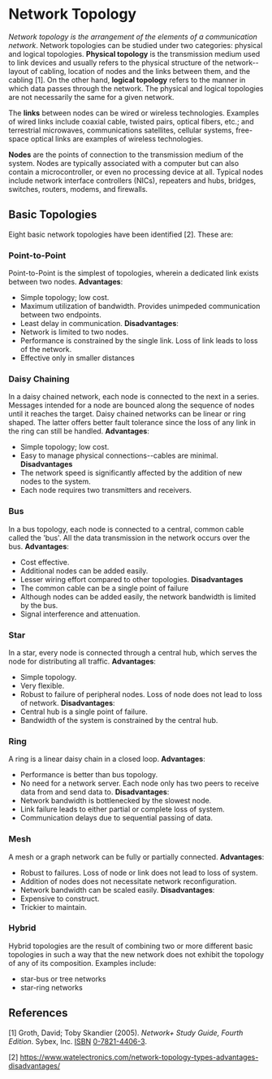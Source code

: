 # Network Topology

*Network topology is the arrangement of the elements of a communication network*.
Network topologies can be studied under two categories: physical and logical topologies. **Physical topology** is the transmission medium used to link devices and usually refers to the physical structure of the network--layout of cabling, location of nodes and the links between them, and the cabling [1]. On the other hand, **logical topology** refers to the manner in which data passes through the network. The physical and logical topologies are not necessarily the same for a given network.

The **links** between nodes can be wired or wireless technologies. Examples of wired links include coaxial cable, twisted pairs, optical fibers, etc.; and terrestrial microwaves, communications satellites, cellular systems, free-space optical links are examples of wireless technologies.

**Nodes** are the points of connection to the transmission medium of the system. Nodes are typically associated with a computer but can also contain a microcontroller, or even no processing device at all. Typical nodes include network interface controllers (NICs), repeaters and hubs, bridges, switches, routers, modems, and firewalls. 

## Basic Topologies
Eight basic network topologies have been identified [2]. These are: 

### Point-to-Point 
Point-to-Point is the simplest of topologies, wherein a dedicated link exists between two nodes. **Advantages**: 
- Simple topology; low cost.
- Maximum utilization of bandwidth. Provides unimpeded communication between two endpoints.
- Least delay in communication.
**Disadvantages**:
- Network is limited to two nodes.
- Performance is constrained by the single link. Loss of link leads to loss of the network.
- Effective only in smaller distances

### Daisy Chaining
In a daisy chained network, each node is connected to the next in a series. Messages intended for a node are bounced along the sequence of nodes until it reaches the target. Daisy chained networks can be linear or ring shaped. The latter offers better fault tolerance since the loss of any link in the ring can still be handled.
**Advantages**:
- Simple topology; low cost.
- Easy to manage physical connections--cables are minimal.
**Disadvantages**
- The network speed is significantly affected by the addition of new nodes to the system.
- Each node requires two transmitters and receivers.

### Bus
In a bus topology, each node is connected to a central, common cable called the 'bus'. All the data transmission in the network occurs over the bus.
**Advantages**:
- Cost effective.
- Additional nodes can be added easily.
- Lesser wiring effort compared to other topologies.
**Disadvantages**
- The common cable can be a single point of failure
- Although nodes can be added easily, the network bandwidth is limited by the bus.
- Signal interference and attenuation.

### Star
In a star, every node is connected through a central hub, which serves the node for distributing all traffic.
**Advantages**:
- Simple topology.
- Very flexible.
- Robust to failure of peripheral nodes. Loss of node does not lead to loss of network. 
**Disadvantages**:
- Central hub is a single point of failure.
- Bandwidth of the system is constrained by the central hub.

### Ring
A ring is a linear daisy chain in a closed loop.
**Advantages**:
- Performance is better than bus topology.
- No need for a network server. Each node only has two peers to receive data from and send data to.
**Disadvantages**:
- Network bandwidth is bottlenecked by the slowest node.
- Link failure leads to either partial or complete loss of system. 
- Communication delays due to sequential passing of data.

### Mesh 
A mesh or a graph network can be fully or partially connected. 
**Advantages**:
- Robust to failures. Loss of node or link does not lead to loss of system. 
- Addition of nodes does not necessitate network reconfiguration.
- Network bandwidth can be scaled easily.
**Disadvantages**:
- Expensive to construct.
- Trickier to maintain. 

### Hybrid
Hybrid topologies are the result of combining two or more different basic topologies in such a way that the new network does not exhibit the topology of any of its composition. Examples include:
- star-bus or tree networks
- star-ring networks
## References
[1] Groth, David; Toby Skandier (2005). _Network+ Study Guide, Fourth Edition_. Sybex, Inc. [ISBN](https://en.wikipedia.org/wiki/ISBN_(identifier) "ISBN (identifier)") [0-7821-4406-3](https://en.wikipedia.org/wiki/Special:BookSources/0-7821-4406-3 "Special:BookSources/0-7821-4406-3").

[2] https://www.watelectronics.com/network-topology-types-advantages-disadvantages/